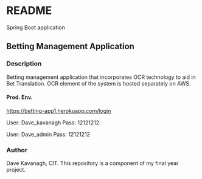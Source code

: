 # README #

Spring Boot application

## Betting Management Application ##

### Description ###
Betting management application that incorporates OCR technology to aid in Bet Translation. OCR element of the system is hosted separately on AWS.

#### Prod. Env. ####
https://betting-app1.herokuapp.com/login

User: Dave_kavanagh
Pass: 12121212

User: Dave_admin
Pass: 12121212
### Author ###

Dave Kavanagh, CIT.
This repository is a component of my final year project.
